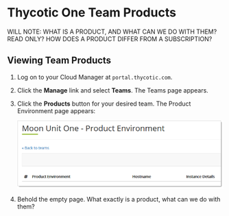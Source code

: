 [title]: # "Products"
[tags]: # "Thycotic One, Cloud Manager, Products"
[priority]: # "1000"

# Thycotic One Team Products

WILL NOTE: WHAT IS A PRODUCT, AND WHAT CAN WE DO WITH THEM? READ ONLY? HOW DOES A PRODUCT DIFFER FROM A SUBSCRIPTION?

## Viewing Team Products

1. Log on to your Cloud Manager at `portal.thycotic.com`.

1. Click the **Manage** link and select **Teams**. The Teams page appears.

1. Click the **Products** button for your desired team. The Product Environment page appears:

   ![image-20200821115134802](images/image-20200821115134802.png)

1. Behold the empty page. What exactly is a product, what can we do with them?

